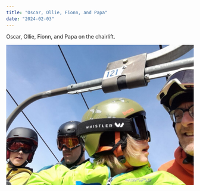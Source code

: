 ```yaml
---
title: "Oscar, Ollie, Fionn, and Papa"
date: "2024-02-03"
---
```


Oscar, Ollie, Fionn, and Papa on the chairlift.

![](images/20240203_1251325767293340418010673-1-1024x768.jpg)
